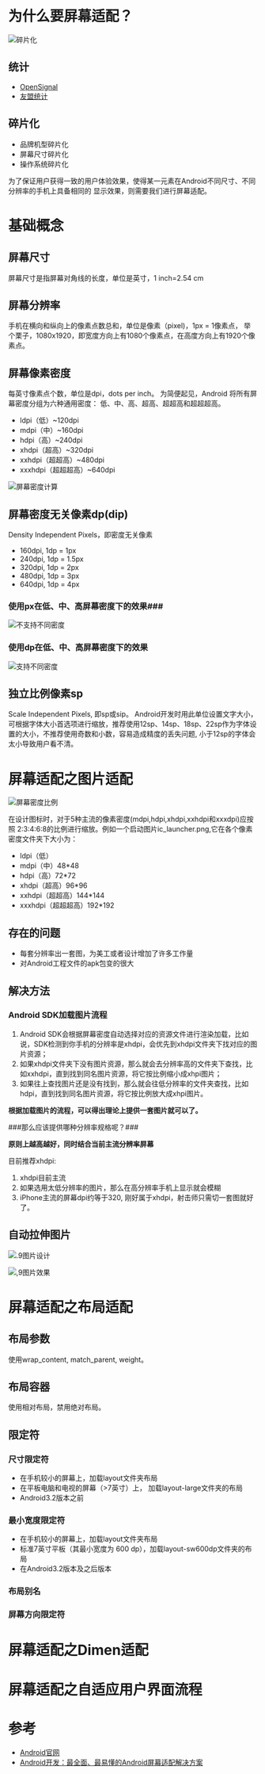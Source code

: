# 为什么要屏幕适配？ #
![碎片化](img/device_framentation.png)

## 统计 ##
* [OpenSignal](https://opensignal.com/reports/2015/08/android-fragmentation/)
* [友盟统计](http://www.umindex.com/)

## 碎片化 ##

* 品牌机型碎片化
* 屏幕尺寸碎片化
* 操作系统碎片化

为了保证用户获得一致的用户体验效果，使得某一元素在Android不同尺寸、不同分辨率的手机上具备相同的
显示效果，则需要我们进行屏幕适配。

# 基础概念 #

## 屏幕尺寸 ##
屏幕尺寸是指屏幕对角线的长度，单位是英寸，1 inch=2.54 cm

## 屏幕分辨率 ##
手机在横向和纵向上的像素点数总和，单位是像素（pixel)，1px = 1像素点，
举个栗子，1080x1920，即宽度方向上有1080个像素点，在高度方向上有1920个像素点。

## 屏幕像素密度 ##
每英寸像素点个数，单位是dpi，dots per inch。
为简便起见，Android 将所有屏幕密度分组为六种通用密度： 低、中、高、超高、超超高和超超超高。

* ldpi（低）~120dpi
* mdpi（中）~160dpi
* hdpi（高）~240dpi
* xhdpi（超高）~320dpi
* xxhdpi（超超高）~480dpi
* xxxhdpi（超超超高）~640dpi

![屏幕密度计算](img/dpi_example.png)

## 屏幕密度无关像素dp(dip) ##
Density Independent Pixels，即密度无关像素

* 160dpi, 1dp = 1px
* 240dpi, 1dp = 1.5px
* 320dpi, 1dp = 2px
* 480dpi, 1dp = 3px
* 640dpi, 1dp = 4px

### 使用px在低、中、高屏幕密度下的效果###
![不支持不同密度](img/density-test-bad.png)

### 使用dp在低、中、高屏幕密度下的效果 ###
![支持不同密度](img/density-test-good.png)

## 独立比例像素sp ##
Scale Independent Pixels, 即sp或sip。
Android开发时用此单位设置文字大小，可根据字体大小首选项进行缩放，推荐使用12sp、14sp、18sp、22sp作为字体设置的大小，不推荐使用奇数和小数，容易造成精度的丢失问题,
小于12sp的字体会太小导致用户看不清。

# 屏幕适配之图片适配 #
![屏幕密度比例](img/screens-densities.png)

在设计图标时，对于5种主流的像素密度(mdpi,hdpi,xhdpi,xxhdpi和xxxdpi)应按照
2:3:4:6:8的比例进行缩放。例如一个启动图片ic_launcher.png,它在各个像素密度文件夹下大小为：

* ldpi（低）
* mdpi（中）48*48
* hdpi（高）72*72
* xhdpi（超高）96*96
* xxhdpi（超超高）144*144
* xxxhdpi（超超超高）192*192

## 存在的问题 ##
* 每套分辨率出一套图，为美工或者设计增加了许多工作量
* 对Android工程文件的apk包变的很大

## 解决方法 ##
### Android SDK加载图片流程 ###
1. Android SDK会根据屏幕密度自动选择对应的资源文件进行渲染加载，比如说，SDK检测到你手机的分辨率是xhdpi，会优先到xhdpi文件夹下找对应的图片资源；
2. 如果xhdpi文件夹下没有图片资源，那么就会去分辨率高的文件夹下查找，比如xxhdpi，直到找到同名图片资源，将它按比例缩小成xhpi图片；
3. 如果往上查找图片还是没有找到，那么就会往低分辨率的文件夹查找，比如hdpi，直到找到同名图片资源，将它按比例放大成xhpi图片。

**根据加载图片的流程，可以得出理论上提供一套图片就可以了。**

###那么应该提供哪种分辨率规格呢？###

**原则上越高越好，同时结合当前主流分辨率屏幕**

目前推荐xhdpi:

1. xhdpi目前主流
2. 如果选用太低分辨率的图片，那么在高分辨率手机上显示就会模糊
3. iPhone主流的屏幕dpi约等于320, 刚好属于xhdpi，射击师只需切一套图就好了。

## 自动拉伸图片 ##
![.9图片设计](img/ninepatch_raw.png)

![,9图片效果](img/ninepatch_examples.png)

# 屏幕适配之布局适配 #
## 布局参数 ##
使用wrap_content, match_parent, weight。

## 布局容器 ##
使用相对布局，禁用绝对布局。

## 限定符 ##
### 尺寸限定符 ###
* 在手机较小的屏幕上，加载layout文件夹布局
* 在平板电脑和电视的屏幕（>7英寸）上， 加载layout-large文件夹的布局
* Android3.2版本之前
### 最小宽度限定符 ###
* 在手机较小的屏幕上，加载layout文件夹布局
* 标准7英寸平板（其最小宽度为 600 dp），加载layout-sw600dp文件夹的布局
* 在Android3.2版本及之后版本
### 布局别名 ###

### 屏幕方向限定符 ###


# 屏幕适配之Dimen适配 #


# 屏幕适配之自适应用户界面流程 #




# 参考 #
* [Android官网](https://developer.android.com/guide/practices/screens_support.html)
* [Android开发：最全面、最易懂的Android屏幕适配解决方案](http://www.jianshu.com/p/ec5a1a30694b)